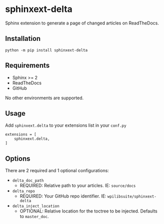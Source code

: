 # sphinxext-delta

Sphinx extension to generate a page of changed articles on ReadTheDocs.

## Installation

```
python -m pip install sphinxext-delta
```

## Requirements

- Sphinx >= 2
- ReadTheDocs
- GitHub

No other environments are supported.

## Usage

Add `sphinxext.delta` to your extensions list in your `conf.py`

```
extensions = [
    sphinxext.delta,
]
```

## Options

There are 2 required and 1 optional configurations:

- `delta_doc_path`
  - REQUIRED: Relative path to your articles. IE: `source/docs`
- `delta_repo`
  - REQUIRED: Your GitHub repo identifier. IE: `wpilibsuite/sphinxext-delta`
- `delta_inject_location`
  - OPTIONAL: Relative location for the toctree to be injected. Defaults to `master_doc`.
